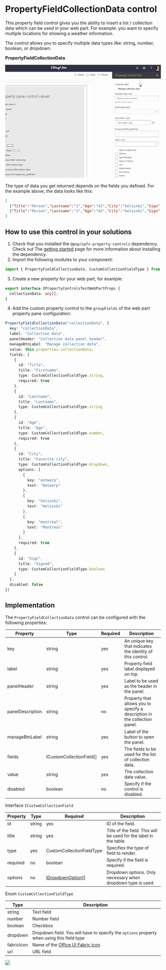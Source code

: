 # PropertyFieldCollectionData control

This property field control gives you the ability to insert a list / collection data which can be used in your web part. For example: you want to specify multiple locations for showing a weather information.

The control allows you to specify multiple data types like: string, number, boolean, or dropdown.

**PropertyFieldCollectionData**

![Code editor initial](../assets/collectiondata.gif)

The type of data you get returned depends on the fields you defined. For the example above, the data looks like this:

```json
[
  {"Title":"Person","Lastname":"1","Age":"42","City":"helsinki","Sign":true},
  {"Title":"Person","Lastname":"2","Age":"42","City":"helsinki","Sign":true}
]
```

## How to use this control in your solutions

1. Check that you installed the `@pnp/spfx-property-controls` dependency. Check out The [getting started](../#getting-started) page for more information about installing the dependency.
2. Import the following modules to your component:

```TypeScript
import { PropertyFieldCollectionData, CustomCollectionFieldType } from '@pnp/spfx-property-controls/lib/PropertyFieldCollectionData';
```

3. Create a new property for your web part, for example:

```TypeScript
export interface IPropertyControlsTestWebPartProps {
  collectionData: any[];
}
```

4. Add the custom property control to the `groupFields` of the web part property pane configuration:

```TypeScript
PropertyFieldCollectionData("collectionData", {
  key: "collectionData",
  label: "Collection data",
  panelHeader: "Collection data panel header",
  manageBtnLabel: "Manage collection data",
  value: this.properties.collectionData,
  fields: [
    {
      id: "Title",
      title: "Firstname",
      type: CustomCollectionFieldType.string,
      required: true
    },
    {
      id: "Lastname",
      title: "Lastname",
      type: CustomCollectionFieldType.string
    },
    {
      id: "Age",
      title: "Age",
      type: CustomCollectionFieldType.number,
      required: true
    },
    {
      id: "City",
      title: "Favorite city",
      type: CustomCollectionFieldType.dropdown,
      options: [
        {
          key: "antwerp",
          text: "Antwerp"
        },
        {
          key: "helsinki",
          text: "Helsinki"
        },
        {
          key: "montreal",
          text: "Montreal"
        }
      ],
      required: true
    },
    {
      id: "Sign",
      title: "Signed",
      type: CustomCollectionFieldType.boolean
    }
  ],
  disabled: false
})
```

## Implementation

The `PropertyFieldCollectionData` control can be configured with the following properties:

| Property | Type | Required | Description |
| ---- | ---- | ---- | ---- |
| key | string | yes | An unique key that indicates the identity of this control. |
| label | string | yes | Property field label displayed on top. |
| panelHeader | string | yes | Label to be used as the header in the panel. |
| panelDescription | string | no | Property that allows you to specify a description in the collection panel. |
| manageBtnLabel | string | yes | Label of the button to open the panel. |
| fields | ICustomCollectionField[] | yes | The fields to be used for the list of collection data. |
| value | string | yes | The collection data value. |
| disabled | boolean | no | Specify if the control is disabled. |

Interface `ICustomCollectionField`

| Property | Type | Required | Description |
| ---- | ---- | ---- | ---- |
| id | string | yes | ID of the field. |
| title | string | yes | Title of the field. This will be used for the label in the table. |
| type | yes | CustomCollectionFieldType | Specifies the type of field to render. |
| required | no | boolean | Specify if the field is required. |
| options | no | [IDropdownOption[]](https://developer.microsoft.com/en-us/fabric#/components/dropdown) | Dropdown options. Only necessary when dropdown type is used. |

Enum `CustomCollectionFieldType`

| Type | Description |
| ---- | ---- |
| string | Text field |
| number | Number field |
| boolean | Checkbox |
| dropdown | Dropdown field. You will have to specify the `options` property when using this field type |
| fabricIcon | Name of the [Office UI Fabric icon](https://developer.microsoft.com/en-us/fabric#/styles/icons) |
| url | URL field |

![](https://telemetry.sharepointpnp.com/sp-dev-fx-property-controls/wiki/PropertyFieldCollectionData)
